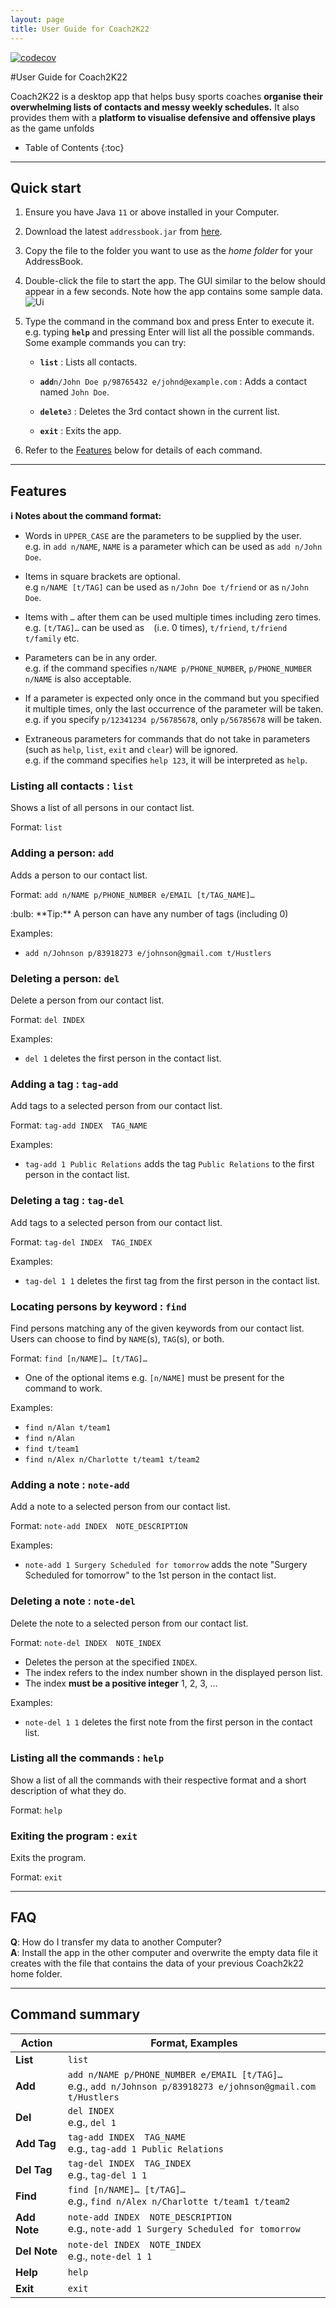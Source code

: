 ```yaml
---
layout: page
title: User Guide for Coach2K22
---
```

[![codecov](https://codecov.io/gh/AY2122S2-CS2103T-W14-2/tp/branch/master/graph/badge.svg?token=N3IGRH3TN0)](https://codecov.io/gh/AY2122S2-CS2103T-W14-2/tp)

#User Guide for Coach2K22

Coach2K22 is a desktop app that helps busy sports coaches **organise their overwhelming lists of contacts and messy weekly schedules.** It also provides them with a **platform to visualise defensive and offensive plays** as the game unfolds

* Table of Contents
{:toc}

--------------------------------------------------------------------------------------------------------------------

## Quick start

1. Ensure you have Java `11` or above installed in your Computer.

1. Download the latest `addressbook.jar` from [here](https://github.com/se-edu/addressbook-level3/releases).

1. Copy the file to the folder you want to use as the _home folder_ for your AddressBook.

1. Double-click the file to start the app. The GUI similar to the below should appear in a few seconds. Note how the app contains some sample data.<br>
   ![Ui](images/Ui.png)

1. Type the command in the command box and press Enter to execute it. e.g. typing **`help`** and pressing Enter will list all the possible commands.<br>
   Some example commands you can try:

   * **`list`** : Lists all contacts.

   * **`add`**`n/John Doe p/98765432 e/johnd@example.com` : Adds a contact named `John Doe`.

   * **`delete`**`3` : Deletes the 3rd contact shown in the current list.

   * **`exit`** : Exits the app.

1. Refer to the [Features](#features) below for details of each command.

--------------------------------------------------------------------------------------------------------------------

## Features

<div markdown="block" class="alert alert-info">

**:information_source: Notes about the command format:**<br>

* Words in `UPPER_CASE` are the parameters to be supplied by the user.<br>
  e.g. in `add n/NAME`, `NAME` is a parameter which can be used as `add n/John Doe`.

* Items in square brackets are optional.<br>
  e.g `n/NAME [t/TAG]` can be used as `n/John Doe t/friend` or as `n/John Doe`.

* Items with `…`​ after them can be used multiple times including zero times.<br>
  e.g. `[t/TAG]…​` can be used as ` ` (i.e. 0 times), `t/friend`, `t/friend t/family` etc.

* Parameters can be in any order.<br>
  e.g. if the command specifies `n/NAME p/PHONE_NUMBER`, `p/PHONE_NUMBER n/NAME` is also acceptable.

* If a parameter is expected only once in the command but you specified it multiple times, only the last occurrence of the parameter will be taken.<br>
  e.g. if you specify `p/12341234 p/56785678`, only `p/56785678` will be taken.

* Extraneous parameters for commands that do not take in parameters (such as `help`, `list`, `exit` and `clear`) will be ignored.<br>
  e.g. if the command specifies `help 123`, it will be interpreted as `help`.

</div>


### Listing all contacts : `list`

Shows a list of all persons in our contact list.

Format: `list`


### Adding a person: `add`

Adds a person to our contact list.

Format: `add n/NAME p/PHONE_NUMBER e/EMAIL [t/TAG_NAME]…​`

<div markdown="span" class="alert alert-primary">:bulb: **Tip:**
A person can have any number of tags (including 0)
</div>

Examples:
* `add n/Johnson p/83918273 e/johnson@gmail.com t/Hustlers`


### Deleting a person: `del`

Delete a person from our contact list.

Format: `del INDEX`

Examples:
* `del 1` deletes the first person in the contact list.


### Adding a tag : `tag-add`

Add tags to a selected person from our contact list.

Format: `tag-add INDEX  TAG_NAME`

Examples:
* `tag-add 1 Public Relations` adds the tag `Public Relations` to the first person in the contact list.


### Deleting a tag : `tag-del`

Add tags to a selected person from our contact list.

Format: `tag-del INDEX  TAG_INDEX`

Examples:
* `tag-del 1 1` deletes the first tag from the first person in the contact list.


### Locating persons by keyword : `find`

Find persons matching any of the given keywords from our contact list.
Users can choose to find by `NAME`(s), `TAG`(s), or both.

Format: `find [n/NAME]…​ [t/TAG]…​`

* One of the optional items e.g. `[n/NAME]` must be present for the command to work. 

Examples:
* `find n/Alan t/team1`
* `find n/Alan`
* `find t/team1`
* `find n/Alex n/Charlotte t/team1 t/team2`


### Adding a note : `note-add`

Add a note to a selected person from our contact list.

Format: `note-add INDEX  NOTE_DESCRIPTION`

Examples:
* `note-add 1 Surgery Scheduled for tomorrow` adds the note "Surgery Scheduled for tomorrow" to the 1st person in the contact list.


### Deleting a note : `note-del`

Delete the note to a selected person from our contact list.

Format: `note-del INDEX  NOTE_INDEX`

* Deletes the person at the specified `INDEX`.
* The index refers to the index number shown in the displayed person list.
* The index **must be a positive integer** 1, 2, 3, …​

Examples:
* `note-del 1 1` deletes the first note from the first person in the contact list.


### Listing all the commands : `help`

Show a list of all the commands with their respective format and a short description of what they do.

Format: `help`


### Exiting the program : `exit`

Exits the program.

Format: `exit`

--------------------------------------------------------------------------------------------------------------------

## FAQ

**Q**: How do I transfer my data to another Computer?<br>
**A**: Install the app in the other computer and overwrite the empty data file it creates with the file that contains the data of your previous Coach2k22 home folder.

--------------------------------------------------------------------------------------------------------------------

## Command summary

| Action       | Format, Examples                                                                                                   |
|--------------|--------------------------------------------------------------------------------------------------------------------|
| **List**     | `list`                                                                                                             |
| **Add**      | `add n/NAME p/PHONE_NUMBER e/EMAIL [t/TAG]…​` <br> e.g., `add n/Johnson p/83918273 e/johnson@gmail.com t/Hustlers` |
| **Del**      | `del INDEX`<br> e.g., `del 1`                                                                                      |
| **Add Tag**  | `tag-add INDEX  TAG_NAME`<br> e.g., `tag-add 1 Public Relations`                                                   |
| **Del Tag**  | `tag-del INDEX  TAG_INDEX`<br> e.g., `tag-del 1 1`                                                                 |
| **Find**     | `find [n/NAME]…​ [t/TAG]…​`<br> e.g., `find n/Alex n/Charlotte t/team1 t/team2`                                                     |
| **Add Note** | `note-add INDEX  NOTE_DESCRIPTION`<br> e.g., `note-add 1 Surgery Scheduled for tomorrow`                           |
| **Del Note** | `note-del INDEX  NOTE_INDEX`<br> e.g., `note-del 1 1`                                                              |
| **Help**     | `help`                                                                                                             |
| **Exit**     | `exit`                                                                                                             |
